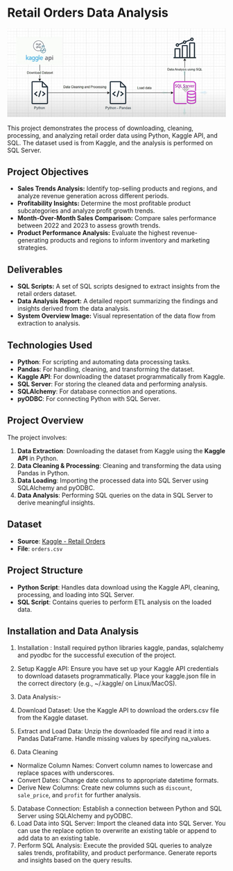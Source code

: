 # Retail Orders Data Analysis

![System Overview](https://github.com/rohitaragde/OrderDataSQL-ETL-Analysis/blob/master/system_overview.png)

This project demonstrates the process of downloading, cleaning, processing, and analyzing retail order data using Python, Kaggle API, and SQL. The dataset used is from Kaggle, and the analysis is performed on SQL Server.

## Project Objectives
- **Sales Trends Analysis:** Identify top-selling products and regions, and analyze revenue generation across different periods.
- **Profitability Insights:** Determine the most profitable product subcategories and analyze profit growth trends.
- **Month-Over-Month Sales Comparison:** Compare sales performance between 2022 and 2023 to assess growth trends.
- **Product Performance Analysis:** Evaluate the highest revenue-generating products and regions to inform inventory and marketing strategies.

## Deliverables
- **SQL Scripts:** A set of SQL scripts designed to extract insights from the retail orders dataset.
- **Data Analysis Report:** A detailed report summarizing the findings and insights derived from the data analysis.
- **System Overview Image:** Visual representation of the data flow from extraction to analysis.

## Technologies Used
- **Python**: For scripting and automating data processing tasks.
- **Pandas**: For handling, cleaning, and transforming the dataset.
- **Kaggle API**: For downloading the dataset programmatically from Kaggle.
- **SQL Server**: For storing the cleaned data and performing analysis.
- **SQLAlchemy**: For database connection and operations.
- **pyODBC**: For connecting Python with SQL Server.

## Project Overview

The project involves:
1. **Data Extraction**: Downloading the dataset from Kaggle using the **Kaggle API** in Python.
2. **Data Cleaning & Processing**: Cleaning and transforming the data using Pandas in Python.
3. **Data Loading**: Importing the processed data into SQL Server using SQLAlchemy and pyODBC.
4. **Data Analysis**: Performing SQL queries on the data in SQL Server to derive meaningful insights.

## Dataset

- **Source**: [Kaggle - Retail Orders](https://www.kaggle.com/datasets/ankitbansal06/retail-orders)
- **File**: `orders.csv`

## Project Structure

- **Python Script**: Handles data download using the Kaggle API, cleaning, processing, and loading into SQL Server.
- **SQL Script**: Contains queries to perform ETL analysis on the loaded data.

## Installation and Data Analysis 

1. Installation : Install required python libraries kaggle, pandas, sqlalchemy and pyodbc for the successful execution of the project.

2. Setup Kaggle API: Ensure you have set up your Kaggle API credentials to download datasets programmatically. Place your kaggle.json file in the correct directory (e.g., ~/.kaggle/ on Linux/MacOS).

3. Data Analysis:-

1. Download Dataset: Use the Kaggle API to download the orders.csv file from the Kaggle dataset.
2. Extract and Load Data: Unzip the downloaded file and read it into a Pandas DataFrame. Handle missing values by specifying na_values.
   
 4. Data Cleaning
- Normalize Column Names: Convert column names to lowercase and replace spaces with underscores.
- Convert Dates: Change date columns to appropriate datetime formats.
- Derive New Columns: Create new columns such as `discount`, `sale_price`, and `profit` for further analysis.

5. Database Connection: Establish a connection between Python and SQL Server using SQLAlchemy and pyODBC.
6. Load Data into SQL Server: Import the cleaned data into SQL Server. You can use the replace option to overwrite an existing table or append to add data to an existing table.
7. Perform SQL Analysis: Execute the provided SQL queries to analyze sales trends, profitability, and product performance.
Generate reports and insights based on the query results.




